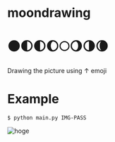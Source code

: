 # moondrawing


# 🌑🌓🌓🌔🌕🌖🌗🌘  
Drawing the picture using ↑ emoji 

# Example
`$ python main.py IMG-PASS`

![hoge](http://imgur.com/F5axWoK.png)
